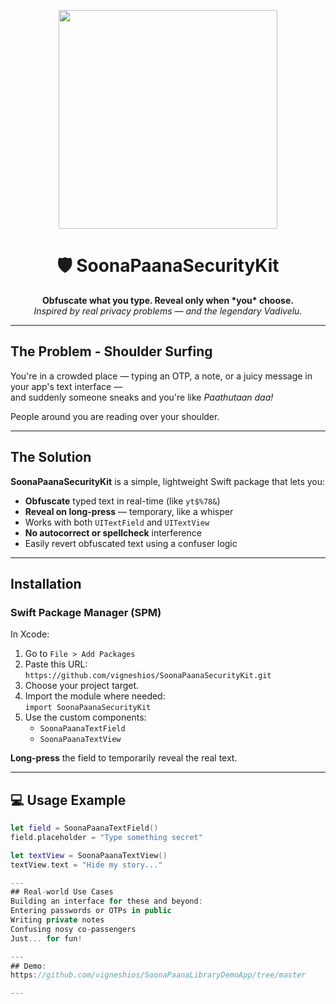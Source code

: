 <p align="center">
  <img src="https://github.com/user-attachments/assets/05128604-ff10-45c1-9495-33a96861f631" width="350" />
</p>

<h1 align="center">🛡️ SoonaPaanaSecurityKit</h1>

<p align="center">
  <strong>Obfuscate what you type. Reveal only when *you* choose.</strong><br/>
  <em>Inspired by real privacy problems — and the legendary Vadivelu.</em>
</p>

---

##  The Problem - Shoulder Surfing

You're in a crowded place — typing an OTP, a note, or a juicy message in your app's text interface  —  
and suddenly someone sneaks and you're like *Paathutaan daa!*  

People around you are reading over your shoulder.

---

##  The Solution

**SoonaPaanaSecurityKit** is a simple, lightweight Swift package that lets you:

-  **Obfuscate** typed text in real-time (like `yt$%78&`)
-  **Reveal on long-press** — temporary, like a whisper
-  Works with both `UITextField` and `UITextView`
-  **No autocorrect or spellcheck** interference
-  Easily revert obfuscated text using a confuser logic

---

##  Installation

###  Swift Package Manager (SPM)

In Xcode:

1. Go to `File > Add Packages`
2. Paste this URL:  
   `https://github.com/vigneshios/SoonaPaanaSecurityKit.git`
3. Choose your project target.
4. Import the module where needed:  
   `import SoonaPaanaSecurityKit`
5. Use the custom components:  
   - `SoonaPaanaTextField`  
   - `SoonaPaanaTextView`

 **Long-press** the field to temporarily reveal the real text.

---

## 💻 Usage Example

```swift
let field = SoonaPaanaTextField()
field.placeholder = "Type something secret"

let textView = SoonaPaanaTextView()
textView.text = "Hide my story..."

---
## Real-world Use Cases
Building an interface for these and beyond:
Entering passwords or OTPs in public
Writing private notes
Confusing nosy co-passengers
Just... for fun!

---
## Demo:
https://github.com/vigneshios/SoonaPaanaLibraryDemoApp/tree/master

---


